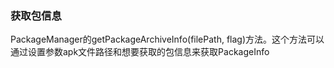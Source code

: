 ### 获取包信息
PackageManager的getPackageArchiveInfo(filePath, flag)方法。这个方法可以通过设置参数apk文件路径和想要获取的包信息来获取PackageInfo